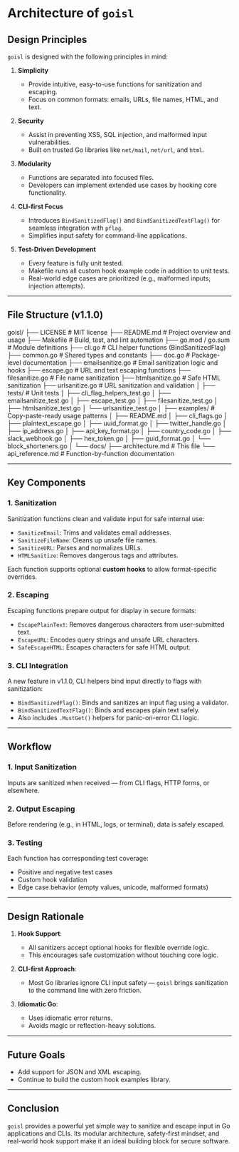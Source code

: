 # Architecture of `goisl`

## Design Principles

`goisl` is designed with the following principles in mind:

1. **Simplicity**
   - Provide intuitive, easy-to-use functions for sanitization and escaping.
   - Focus on common formats: emails, URLs, file names, HTML, and text.

2. **Security**
   - Assist in preventing XSS, SQL injection, and malformed input vulnerabilities.
   - Built on trusted Go libraries like `net/mail`, `net/url`, and `html`.

3. **Modularity**
   - Functions are separated into focused files.
   - Developers can implement extended use cases by hooking core functionality.

4. **CLI-first Focus**
   - Introduces `BindSanitizedFlag()` and `BindSanitizedTextFlag()` for seamless integration with `pflag`.
   - Simplifies input safety for command-line applications.

5. **Test-Driven Development**
   - Every feature is fully unit tested.
   - Makefile runs all custom hook example code in addition to unit tests.
   - Real-world edge cases are prioritized (e.g., malformed inputs, injection attempts).

---

## File Structure (v1.1.0)

goisl/
├── LICENSE                      # MIT license
├── README.md                    # Project overview and usage
├── Makefile                     # Build, test, and lint automation
├── go.mod / go.sum              # Module definitions
├── cli.go                       # CLI helper functions (BindSanitizedFlag)
├── common.go                    # Shared types and constants
├── doc.go                       # Package-level documentation
├── emailsanitize.go             # Email sanitization logic and hooks
├── escape.go                    # URL and text escaping functions
├── filesanitize.go              # File name sanitization
├── htmlsanitize.go              # Safe HTML sanitization
├── urlsanitize.go               # URL sanitization and validation
│
├── tests/                       # Unit tests
│   ├── cli_flag_helpers_test.go
│   ├── emailsanitize_test.go
│   ├── escape_test.go
│   ├── filesanitize_test.go
│   ├── htmlsanitize_test.go
│   └── urlsanitize_test.go
│
├── examples/                    # Copy-paste-ready usage patterns
│   ├── README.md
│   ├── cli_flags.go
│   ├── plaintext_escape.go
│   ├── uuid_format.go
│   ├── twitter_handle.go
│   ├── ip_address.go
│   ├── api_key_format.go
│   ├── country_code.go
│   ├── slack_webhook.go
│   ├── hex_token.go
│   ├── guid_format.go
│   └── block_shorteners.go
│
└── docs/
    ├── architecture.md          # This file
    └── api_reference.md         # Function-by-function documentation

---

## Key Components

### 1. Sanitization
Sanitization functions clean and validate input for safe internal use:
- `SanitizeEmail`: Trims and validates email addresses.
- `SanitizeFileName`: Cleans up unsafe file names.
- `SanitizeURL`: Parses and normalizes URLs.
- `HTMLSanitize`: Removes dangerous tags and attributes.

Each function supports optional **custom hooks** to allow format-specific overrides.

### 2. Escaping
Escaping functions prepare output for display in secure formats:
- `EscapePlainText`: Removes dangerous characters from user-submitted text.
- `EscapeURL`: Encodes query strings and unsafe URL characters.
- `SafeEscapeHTML`: Escapes characters for safe HTML output.

### 3. CLI Integration
A new feature in v1.1.0, CLI helpers bind input directly to flags with sanitization:
- `BindSanitizedFlag()`: Binds and sanitizes an input flag using a validator.
- `BindSanitizedTextFlag()`: Binds and escapes plain text safely.
- Also includes `.MustGet()` helpers for panic-on-error CLI logic.

---

## Workflow

### 1. Input Sanitization
Inputs are sanitized when received — from CLI flags, HTTP forms, or elsewhere.

### 2. Output Escaping
Before rendering (e.g., in HTML, logs, or terminal), data is safely escaped.

### 3. Testing
Each function has corresponding test coverage:
- Positive and negative test cases
- Custom hook validation
- Edge case behavior (empty values, unicode, malformed formats)

---

## Design Rationale

1. **Hook Support**:
   - All sanitizers accept optional hooks for flexible override logic.
   - This encourages safe customization without touching core logic.

2. **CLI-first Approach**:
   - Most Go libraries ignore CLI input safety — `goisl` brings sanitization to the command line with zero friction.

3. **Idiomatic Go**:
   - Uses idiomatic error returns.
   - Avoids magic or reflection-heavy solutions.

---

## Future Goals

- Add support for JSON and XML escaping.
- Continue to build the custom hook examples library.

---

## Conclusion

`goisl` provides a powerful yet simple way to sanitize and escape input in Go applications and CLIs. Its modular architecture, safety-first mindset, and real-world hook support make it an ideal building block for secure software.
